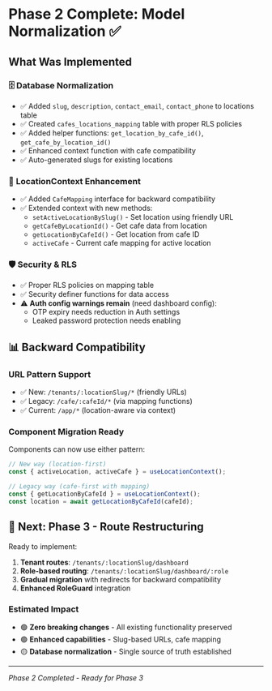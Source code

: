 # Phase 2 Complete: Model Normalization ✅

## What Was Implemented

### 🗄️ **Database Normalization**
- ✅ Added `slug`, `description`, `contact_email`, `contact_phone` to locations table
- ✅ Created `cafes_locations_mapping` table with proper RLS policies
- ✅ Added helper functions: `get_location_by_cafe_id()`, `get_cafe_by_location_id()`
- ✅ Enhanced context function with cafe compatibility
- ✅ Auto-generated slugs for existing locations

### 🔧 **LocationContext Enhancement**
- ✅ Added `CafeMapping` interface for backward compatibility
- ✅ Extended context with new methods:
  - `setActiveLocationBySlug()` - Set location using friendly URL
  - `getCafeByLocationId()` - Get cafe data from location
  - `getLocationByCafeId()` - Get location from cafe ID
  - `activeCafe` - Current cafe mapping for active location

### 🛡️ **Security & RLS**
- ✅ Proper RLS policies on mapping table
- ✅ Security definer functions for data access
- ⚠️ **Auth config warnings remain** (need dashboard config):
  - OTP expiry needs reduction in Auth settings
  - Leaked password protection needs enabling

## 📊 **Backward Compatibility**

### **URL Pattern Support**
- ✅ New: `/tenants/:locationSlug/*` (friendly URLs)
- ✅ Legacy: `/cafe/:cafeId/*` (via mapping functions)
- ✅ Current: `/app/*` (location-aware via context)

### **Component Migration Ready**
Components can now use either pattern:

```typescript
// New way (location-first)
const { activeLocation, activeCafe } = useLocationContext();

// Legacy way (cafe-first with mapping)
const { getLocationByCafeId } = useLocationContext();
const location = await getLocationByCafeId(cafeId);
```

## 🚀 **Next: Phase 3 - Route Restructuring**

Ready to implement:
1. **Tenant routes**: `/tenants/:locationSlug/dashboard`
2. **Role-based routing**: `/tenants/:locationSlug/dashboard/:role`
3. **Gradual migration** with redirects for backward compatibility
4. **Enhanced RoleGuard** integration

### **Estimated Impact**
- 🟢 **Zero breaking changes** - All existing functionality preserved
- 🟢 **Enhanced capabilities** - Slug-based URLs, cafe mapping
- 🟡 **Database normalization** - Single source of truth established

---
*Phase 2 Completed - Ready for Phase 3*